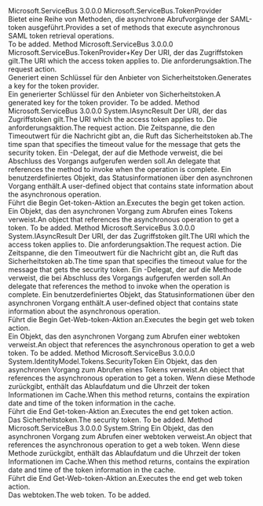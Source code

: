 <Type Name="SamlTokenProvider" FullName="Microsoft.ServiceBus.SamlTokenProvider">
  <TypeSignature Language="C#" Value="public class SamlTokenProvider : Microsoft.ServiceBus.TokenProvider" />
  <TypeSignature Language="ILAsm" Value=".class public auto ansi beforefieldinit SamlTokenProvider extends Microsoft.ServiceBus.TokenProvider" />
  <TypeSignature Language="DocId" Value="T:Microsoft.ServiceBus.SamlTokenProvider" />
  <TypeSignature Language="VB.NET" Value="Public Class SamlTokenProvider&#xA;Inherits TokenProvider" />
  <TypeSignature Language="F#" Value="type SamlTokenProvider = class&#xA;    inherit TokenProvider" />
  <AssemblyInfo>
    <AssemblyName>Microsoft.ServiceBus</AssemblyName>
    <AssemblyVersion>3.0.0.0</AssemblyVersion>
  </AssemblyInfo>
  <Base>
    <BaseTypeName>Microsoft.ServiceBus.TokenProvider</BaseTypeName>
  </Base>
  <Interfaces />
  <Docs>
    <summary><span data-ttu-id="0902e-101">Bietet eine Reihe von Methoden, die asynchrone Abrufvorgänge der SAML-token ausgeführt.</span><span class="sxs-lookup"><span data-stu-id="0902e-101">Provides a set of methods that execute asynchronous SAML token retrieval operations.</span></span></summary>
    <remarks>To be added.</remarks>
  </Docs>
  <Members>
    <Member MemberName="BuildKey">
      <MemberSignature Language="C#" Value="protected override Microsoft.ServiceBus.TokenProvider.Key BuildKey (string appliesTo, string action);" />
      <MemberSignature Language="ILAsm" Value=".method familyhidebysig virtual instance class Microsoft.ServiceBus.TokenProvider/Key BuildKey(string appliesTo, string action) cil managed" />
      <MemberSignature Language="DocId" Value="M:Microsoft.ServiceBus.SamlTokenProvider.BuildKey(System.String,System.String)" />
      <MemberSignature Language="VB.NET" Value="Protected Overrides Function BuildKey (appliesTo As String, action As String) As TokenProvider.Key" />
      <MemberSignature Language="F#" Value="override this.BuildKey : string * string -&gt; Microsoft.ServiceBus.TokenProvider.Key" Usage="samlTokenProvider.BuildKey (appliesTo, action)" />
      <MemberType>Method</MemberType>
      <AssemblyInfo>
        <AssemblyName>Microsoft.ServiceBus</AssemblyName>
        <AssemblyVersion>3.0.0.0</AssemblyVersion>
      </AssemblyInfo>
      <ReturnValue>
        <ReturnType>Microsoft.ServiceBus.TokenProvider+Key</ReturnType>
      </ReturnValue>
      <Parameters>
        <Parameter Name="appliesTo" Type="System.String" />
        <Parameter Name="action" Type="System.String" />
      </Parameters>
      <Docs>
        <param name="appliesTo"><span data-ttu-id="0902e-102">Der URI, der das Zugriffstoken gilt.</span><span class="sxs-lookup"><span data-stu-id="0902e-102">The URI which the access token applies to.</span></span></param>
        <param name="action"><span data-ttu-id="0902e-103">Die anforderungsaktion.</span><span class="sxs-lookup"><span data-stu-id="0902e-103">The request action.</span></span></param>
        <summary><span data-ttu-id="0902e-104">Generiert einen Schlüssel für den Anbieter von Sicherheitstoken.</span><span class="sxs-lookup"><span data-stu-id="0902e-104">Generates a key for the token provider.</span></span></summary>
        <returns><span data-ttu-id="0902e-105">Ein generierter Schlüssel für den Anbieter von Sicherheitstoken.</span><span class="sxs-lookup"><span data-stu-id="0902e-105">A generated key for the token provider.</span></span></returns>
        <remarks>To be added.</remarks>
      </Docs>
    </Member>
    <Member MemberName="OnBeginGetToken">
      <MemberSignature Language="C#" Value="protected override IAsyncResult OnBeginGetToken (string appliesTo, string action, TimeSpan timeout, AsyncCallback callback, object state);" />
      <MemberSignature Language="ILAsm" Value=".method familyhidebysig virtual instance class System.IAsyncResult OnBeginGetToken(string appliesTo, string action, valuetype System.TimeSpan timeout, class System.AsyncCallback callback, object state) cil managed" />
      <MemberSignature Language="DocId" Value="M:Microsoft.ServiceBus.SamlTokenProvider.OnBeginGetToken(System.String,System.String,System.TimeSpan,System.AsyncCallback,System.Object)" />
      <MemberSignature Language="VB.NET" Value="Protected Overrides Function OnBeginGetToken (appliesTo As String, action As String, timeout As TimeSpan, callback As AsyncCallback, state As Object) As IAsyncResult" />
      <MemberSignature Language="F#" Value="override this.OnBeginGetToken : string * string * TimeSpan * AsyncCallback * obj -&gt; IAsyncResult" Usage="samlTokenProvider.OnBeginGetToken (appliesTo, action, timeout, callback, state)" />
      <MemberType>Method</MemberType>
      <AssemblyInfo>
        <AssemblyName>Microsoft.ServiceBus</AssemblyName>
        <AssemblyVersion>3.0.0.0</AssemblyVersion>
      </AssemblyInfo>
      <ReturnValue>
        <ReturnType>System.IAsyncResult</ReturnType>
      </ReturnValue>
      <Parameters>
        <Parameter Name="appliesTo" Type="System.String" />
        <Parameter Name="action" Type="System.String" />
        <Parameter Name="timeout" Type="System.TimeSpan" />
        <Parameter Name="callback" Type="System.AsyncCallback" />
        <Parameter Name="state" Type="System.Object" />
      </Parameters>
      <Docs>
        <param name="appliesTo"><span data-ttu-id="0902e-106">Der URI, der das Zugriffstoken gilt.</span><span class="sxs-lookup"><span data-stu-id="0902e-106">The URI which the access token applies to.</span></span></param>
        <param name="action"><span data-ttu-id="0902e-107">Die anforderungsaktion.</span><span class="sxs-lookup"><span data-stu-id="0902e-107">The request action.</span></span></param>
        <param name="timeout"><span data-ttu-id="0902e-108">Die Zeitspanne, die den Timeoutwert für die Nachricht gibt an, die Ruft das Sicherheitstoken ab.</span><span class="sxs-lookup"><span data-stu-id="0902e-108">The time span that specifies the timeout value for the message that gets the security token.</span></span></param>
        <param name="callback"><span data-ttu-id="0902e-109">Ein <see cref="T:System.AsyncCallback" />-Delegat, der auf die Methode verweist, die bei Abschluss des Vorgangs aufgerufen werden soll.</span><span class="sxs-lookup"><span data-stu-id="0902e-109">An <see cref="T:System.AsyncCallback" /> delegate that references the method to invoke when the operation is complete.</span></span></param>
        <param name="state"><span data-ttu-id="0902e-110">Ein benutzerdefiniertes Objekt, das Statusinformationen über den asynchronen Vorgang enthält.</span><span class="sxs-lookup"><span data-stu-id="0902e-110">A user-defined object that contains state information about the asynchronous operation.</span></span></param>
        <summary><span data-ttu-id="0902e-111">Führt die Begin Get-token-Aktion an.</span><span class="sxs-lookup"><span data-stu-id="0902e-111">Executes the begin get token action.</span></span></summary>
        <returns><span data-ttu-id="0902e-112">Ein <see cref="T:System.IAsyncResult" /> Objekt, das den asynchronen Vorgang zum Abrufen eines Tokens verweist.</span><span class="sxs-lookup"><span data-stu-id="0902e-112">An <see cref="T:System.IAsyncResult" /> object that references the asynchronous operation to get a token.</span></span></returns>
        <remarks>To be added.</remarks>
      </Docs>
    </Member>
    <Member MemberName="OnBeginGetWebToken">
      <MemberSignature Language="C#" Value="protected override IAsyncResult OnBeginGetWebToken (string appliesTo, string action, TimeSpan timeout, AsyncCallback callback, object state);" />
      <MemberSignature Language="ILAsm" Value=".method familyhidebysig virtual instance class System.IAsyncResult OnBeginGetWebToken(string appliesTo, string action, valuetype System.TimeSpan timeout, class System.AsyncCallback callback, object state) cil managed" />
      <MemberSignature Language="DocId" Value="M:Microsoft.ServiceBus.SamlTokenProvider.OnBeginGetWebToken(System.String,System.String,System.TimeSpan,System.AsyncCallback,System.Object)" />
      <MemberSignature Language="VB.NET" Value="Protected Overrides Function OnBeginGetWebToken (appliesTo As String, action As String, timeout As TimeSpan, callback As AsyncCallback, state As Object) As IAsyncResult" />
      <MemberSignature Language="F#" Value="override this.OnBeginGetWebToken : string * string * TimeSpan * AsyncCallback * obj -&gt; IAsyncResult" Usage="samlTokenProvider.OnBeginGetWebToken (appliesTo, action, timeout, callback, state)" />
      <MemberType>Method</MemberType>
      <AssemblyInfo>
        <AssemblyName>Microsoft.ServiceBus</AssemblyName>
        <AssemblyVersion>3.0.0.0</AssemblyVersion>
      </AssemblyInfo>
      <ReturnValue>
        <ReturnType>System.IAsyncResult</ReturnType>
      </ReturnValue>
      <Parameters>
        <Parameter Name="appliesTo" Type="System.String" />
        <Parameter Name="action" Type="System.String" />
        <Parameter Name="timeout" Type="System.TimeSpan" />
        <Parameter Name="callback" Type="System.AsyncCallback" />
        <Parameter Name="state" Type="System.Object" />
      </Parameters>
      <Docs>
        <param name="appliesTo"><span data-ttu-id="0902e-113">Der URI, der das Zugriffstoken gilt.</span><span class="sxs-lookup"><span data-stu-id="0902e-113">The URI which the access token applies to.</span></span></param>
        <param name="action"><span data-ttu-id="0902e-114">Die anforderungsaktion.</span><span class="sxs-lookup"><span data-stu-id="0902e-114">The request action.</span></span></param>
        <param name="timeout"><span data-ttu-id="0902e-115">Die Zeitspanne, die den Timeoutwert für die Nachricht gibt an, die Ruft das Sicherheitstoken ab.</span><span class="sxs-lookup"><span data-stu-id="0902e-115">The time span that specifies the timeout value for the message that gets the security token.</span></span></param>
        <param name="callback"><span data-ttu-id="0902e-116">Ein <see cref="T:System.AsyncCallback" />-Delegat, der auf die Methode verweist, die bei Abschluss des Vorgangs aufgerufen werden soll.</span><span class="sxs-lookup"><span data-stu-id="0902e-116">An <see cref="T:System.AsyncCallback" /> delegate that references the method to invoke when the operation is complete.</span></span></param>
        <param name="state"><span data-ttu-id="0902e-117">Ein benutzerdefiniertes Objekt, das Statusinformationen über den asynchronen Vorgang enthält.</span><span class="sxs-lookup"><span data-stu-id="0902e-117">A user-defined object that contains state information about the asynchronous operation.</span></span></param>
        <summary><span data-ttu-id="0902e-118">Führt die Begin Get-Web-token-Aktion an.</span><span class="sxs-lookup"><span data-stu-id="0902e-118">Executes the begin get web token action.</span></span></summary>
        <returns><span data-ttu-id="0902e-119">Ein <see cref="T:System.IAsyncResult" /> Objekt, das den asynchronen Vorgang zum Abrufen einer webtoken verweist.</span><span class="sxs-lookup"><span data-stu-id="0902e-119">An <see cref="T:System.IAsyncResult" /> object that references the asynchronous operation to get a web token.</span></span></returns>
        <remarks>To be added.</remarks>
      </Docs>
    </Member>
    <Member MemberName="OnEndGetToken">
      <MemberSignature Language="C#" Value="protected override System.IdentityModel.Tokens.SecurityToken OnEndGetToken (IAsyncResult result, out DateTime cacheUntil);" />
      <MemberSignature Language="ILAsm" Value=".method familyhidebysig virtual instance class System.IdentityModel.Tokens.SecurityToken OnEndGetToken(class System.IAsyncResult result, [out] valuetype System.DateTime&amp; cacheUntil) cil managed" />
      <MemberSignature Language="DocId" Value="M:Microsoft.ServiceBus.SamlTokenProvider.OnEndGetToken(System.IAsyncResult,System.DateTime@)" />
      <MemberSignature Language="VB.NET" Value="Protected Overrides Function OnEndGetToken (result As IAsyncResult, ByRef cacheUntil As DateTime) As SecurityToken" />
      <MemberSignature Language="F#" Value="override this.OnEndGetToken : IAsyncResult *  -&gt; System.IdentityModel.Tokens.SecurityToken" Usage="samlTokenProvider.OnEndGetToken (result, cacheUntil)" />
      <MemberType>Method</MemberType>
      <AssemblyInfo>
        <AssemblyName>Microsoft.ServiceBus</AssemblyName>
        <AssemblyVersion>3.0.0.0</AssemblyVersion>
      </AssemblyInfo>
      <ReturnValue>
        <ReturnType>System.IdentityModel.Tokens.SecurityToken</ReturnType>
      </ReturnValue>
      <Parameters>
        <Parameter Name="result" Type="System.IAsyncResult" />
        <Parameter Name="cacheUntil" Type="System.DateTime&amp;" RefType="out" />
      </Parameters>
      <Docs>
        <param name="result"><span data-ttu-id="0902e-120">Ein <see cref="T:System.IAsyncResult" /> Objekt, das den asynchronen Vorgang zum Abrufen eines Tokens verweist.</span><span class="sxs-lookup"><span data-stu-id="0902e-120">An <see cref="T:System.IAsyncResult" /> object that references the asynchronous operation to get a token.</span></span></param>
        <param name="cacheUntil"><span data-ttu-id="0902e-121">Wenn diese Methode zurückgibt, enthält das Ablaufdatum und die Uhrzeit der token Informationen im Cache.</span><span class="sxs-lookup"><span data-stu-id="0902e-121">When this method returns, contains the expiration date and time of the token information in the cache.</span></span></param>
        <summary><span data-ttu-id="0902e-122">Führt die End Get-token-Aktion an.</span><span class="sxs-lookup"><span data-stu-id="0902e-122">Executes the end get token action.</span></span></summary>
        <returns><span data-ttu-id="0902e-123">Das Sicherheitstoken.</span><span class="sxs-lookup"><span data-stu-id="0902e-123">The security token.</span></span></returns>
        <remarks>To be added.</remarks>
      </Docs>
    </Member>
    <Member MemberName="OnEndGetWebToken">
      <MemberSignature Language="C#" Value="protected override string OnEndGetWebToken (IAsyncResult result, out DateTime cacheUntil);" />
      <MemberSignature Language="ILAsm" Value=".method familyhidebysig virtual instance string OnEndGetWebToken(class System.IAsyncResult result, [out] valuetype System.DateTime&amp; cacheUntil) cil managed" />
      <MemberSignature Language="DocId" Value="M:Microsoft.ServiceBus.SamlTokenProvider.OnEndGetWebToken(System.IAsyncResult,System.DateTime@)" />
      <MemberSignature Language="VB.NET" Value="Protected Overrides Function OnEndGetWebToken (result As IAsyncResult, ByRef cacheUntil As DateTime) As String" />
      <MemberSignature Language="F#" Value="override this.OnEndGetWebToken : IAsyncResult *  -&gt; string" Usage="samlTokenProvider.OnEndGetWebToken (result, cacheUntil)" />
      <MemberType>Method</MemberType>
      <AssemblyInfo>
        <AssemblyName>Microsoft.ServiceBus</AssemblyName>
        <AssemblyVersion>3.0.0.0</AssemblyVersion>
      </AssemblyInfo>
      <ReturnValue>
        <ReturnType>System.String</ReturnType>
      </ReturnValue>
      <Parameters>
        <Parameter Name="result" Type="System.IAsyncResult" />
        <Parameter Name="cacheUntil" Type="System.DateTime&amp;" RefType="out" />
      </Parameters>
      <Docs>
        <param name="result"><span data-ttu-id="0902e-124">Ein <see cref="T:System.IAsyncResult" /> Objekt, das den asynchronen Vorgang zum Abrufen einer webtoken verweist.</span><span class="sxs-lookup"><span data-stu-id="0902e-124">An <see cref="T:System.IAsyncResult" /> object that references the asynchronous operation to get a web token.</span></span></param>
        <param name="cacheUntil"><span data-ttu-id="0902e-125">Wenn diese Methode zurückgibt, enthält das Ablaufdatum und die Uhrzeit der token Informationen im Cache.</span><span class="sxs-lookup"><span data-stu-id="0902e-125">When this method returns, contains the expiration date and time of the token information in the cache.</span></span></param>
        <summary><span data-ttu-id="0902e-126">Führt die End Get-Web-token-Aktion an.</span><span class="sxs-lookup"><span data-stu-id="0902e-126">Executes the end get web token action.</span></span></summary>
        <returns><span data-ttu-id="0902e-127">Das webtoken.</span><span class="sxs-lookup"><span data-stu-id="0902e-127">The web token.</span></span></returns>
        <remarks>To be added.</remarks>
      </Docs>
    </Member>
  </Members>
</Type>